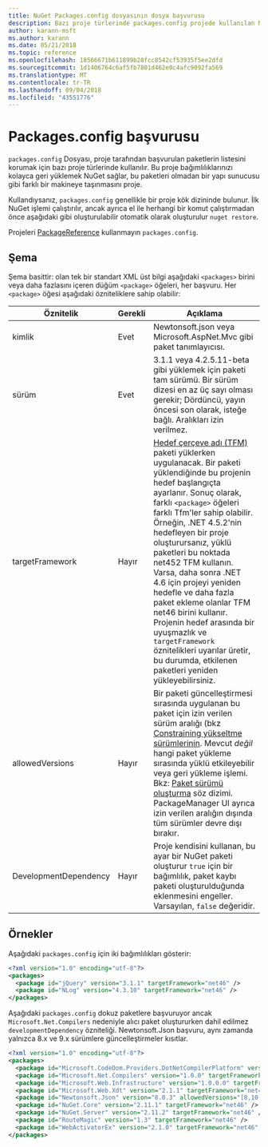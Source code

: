 ```yaml
---
title: NuGet Packages.config dosyasının dosya başvurusu
description: Bazı proje türlerinde packages.config projede kullanılan NuGet paketleri listesini tutar.
author: karann-msft
ms.author: karann
ms.date: 05/21/2018
ms.topic: reference
ms.openlocfilehash: 18566671b611899b28fcc8542cf53935f5ee2dfd
ms.sourcegitcommit: 1d1406764c6af5fb7801d462e0c4afc9092fa569
ms.translationtype: MT
ms.contentlocale: tr-TR
ms.lasthandoff: 09/04/2018
ms.locfileid: "43551776"
---
```

# <a name="packagesconfig-reference"></a>Packages.config başvurusu

`packages.config` Dosyası, proje tarafından başvurulan paketlerin listesini korumak için bazı proje türlerinde kullanılır. Bu proje bağımlılıklarınızı kolayca geri yüklemek NuGet sağlar, bu paketleri olmadan bir yapı sunucusu gibi farklı bir makineye taşınmasını proje.

Kullandıysanız, `packages.config` genellikle bir proje kök dizininde bulunur. İlk NuGet işlemi çalıştırılır, ancak ayrıca el ile herhangi bir komut çalıştırmadan önce aşağıdaki gibi oluşturulabilir otomatik olarak oluşturulur `nuget restore`.

Projeleri [PackageReference](../consume-packages/Package-References-in-Project-Files.md) kullanmayın `packages.config`.

## <a name="schema"></a>Şema

Şema basittir: olan tek bir standart XML üst bilgi aşağıdaki `<packages>` birini veya daha fazlasını içeren düğüm `<package>` öğeleri, her başvuru. Her `<package>` öğesi aşağıdaki özniteliklere sahip olabilir:

| Öznitelik | Gerekli | Açıklama |
| --- | --- | --- |
| kimlik | Evet | Newtonsoft.json veya Microsoft.AspNet.Mvc gibi paket tanımlayıcısı. | 
| sürüm | Evet | 3.1.1 veya 4.2.5.11-beta gibi yüklemek için paketi tam sürümü. Bir sürüm dizesi en az üç sayı olması gerekir; Dördüncü, yayın öncesi son olarak, isteğe bağlı. Aralıkları izin verilmez. | 
| targetFramework | Hayır | [Hedef çerçeve adı (TFM)](target-frameworks.md) paketi yüklerken uygulanacak. Bir paketi yüklendiğinde bu projenin hedef başlangıçta ayarlanır. Sonuç olarak, farklı `<package>` öğeleri farklı Tfm'ler sahip olabilir. Örneğin, .NET 4.5.2'nin hedefleyen bir proje oluşturursanız, yüklü paketleri bu noktada net452 TFM kullanın. Varsa, daha sonra .NET 4.6 için projeyi yeniden hedefle ve daha fazla paket ekleme olanlar TFM net46 birini kullanır. Projenin hedef arasında bir uyuşmazlık ve `targetFramework` öznitelikleri uyarılar üretir, bu durumda, etkilenen paketleri yeniden yükleyebilirsiniz. | 
| allowedVersions | Hayır | Bir paketi güncelleştirmesi sırasında uygulanan bu paket için izin verilen sürüm aralığı (bkz [Constraining yükseltme sürümlerinin](../consume-packages/reinstalling-and-updating-packages.md#constraining-upgrade-versions). Mevcut *değil* hangi paket yükleme sırasında yüklü etkileyebilir veya geri yükleme işlemi. Bkz: [Paket sürümü oluşturma](../reference/package-versioning.md#version-ranges-and-wildcards) söz dizimi. PackageManager UI ayrıca izin verilen aralığın dışında tüm sürümler devre dışı bırakır. | 
| DevelopmentDependency | Hayır | Proje kendisini kullanan, bu ayar bir NuGet paketi oluşturur `true` için bir bağımlılık, paket kaybı paketi oluşturulduğunda eklenmesini engeller. Varsayılan, `false` değeridir. | 

## <a name="examples"></a>Örnekler

Aşağıdaki `packages.config` için iki bağımlılıkları gösterir:

```xml
<?xml version="1.0" encoding="utf-8"?>
<packages>
  <package id="jQuery" version="3.1.1" targetFramework="net46" />
  <package id="NLog" version="4.3.10" targetFramework="net46" />
</packages>
```

Aşağıdaki `packages.config` dokuz paketlere başvuruyor ancak `Microsoft.Net.Compilers` nedeniyle alıcı paket oluştururken dahil edilmez `developmentDependency` özniteliği. Newtonsoft.Json başvuru, aynı zamanda yalnızca 8.x ve 9.x sürümlere güncelleştirmeler kısıtlar.

```xml
<?xml version="1.0" encoding="utf-8"?>
<packages>
  <package id="Microsoft.CodeDom.Providers.DotNetCompilerPlatform" version="1.0.0" targetFramework="net46" />
  <package id="Microsoft.Net.Compilers" version="1.0.0" targetFramework="net46" developmentDependency="true" />
  <package id="Microsoft.Web.Infrastructure" version="1.0.0.0" targetFramework="net46" />
  <package id="Microsoft.Web.Xdt" version="2.1.1" targetFramework="net46" />
  <package id="Newtonsoft.Json" version="8.0.3" allowedVersions="[8,10)" targetFramework="net46" />
  <package id="NuGet.Core" version="2.11.1" targetFramework="net46" />
  <package id="NuGet.Server" version="2.11.2" targetFramework="net46" />
  <package id="RouteMagic" version="1.3" targetFramework="net46" />
  <package id="WebActivatorEx" version="2.1.0" targetFramework="net46" />
</packages>
```
